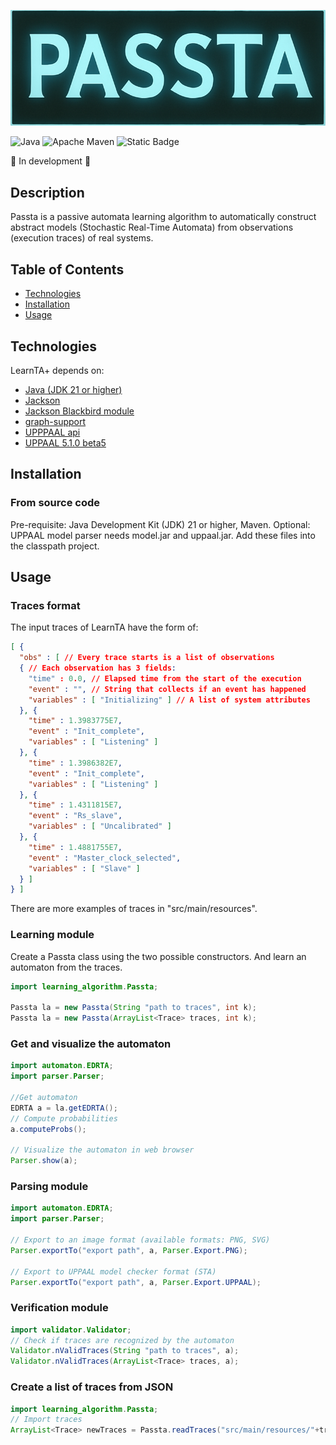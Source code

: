 ![Logo Passta](resources/logo.png)


![Java](https://img.shields.io/badge/java-%23ED8B00.svg?style=for-the-badge&logo=openjdk&logoColor=white)
![Apache Maven](https://img.shields.io/badge/Apache%20Maven-C71A36?style=for-the-badge&logo=Apache%20Maven&logoColor=white)
![Static Badge](https://img.shields.io/badge/Licence-Affero_GPL3-blue)

🚧 In development 🚧

## Description

Passta is a passive automata learning algorithm to automatically construct abstract models (Stochastic Real-Time Automata) from observations (execution traces) of real systems.

## Table of Contents
- [Technologies](#Technologies)
- [Installation](#installation)
- [Usage](#usage)

## Technologies
LearnTA+ depends on:
- <a href="https://www.java.com/es/" target="_blank">Java (JDK 21 or higher)</a>
- <a href="https://github.com/FasterXML/jackson" target="_blank">Jackson</a>
- <a href="https://github.com/FasterXML/jackson-modules-base/tree/2.18/blackbird" target="_blank">Jackson Blackbird module</a>
- <a href="https://github.com/jamisonjiang/graph-support" target="_blank">graph-support</a>
- <a href="https://commons.apache.org/proper/commons-io/" target="_blank">UPPPAAL api</a>
- <a href="https://uppaal.org/" target="_blank">UPPAAL 5.1.0 beta5</a>


## Installation

### From source code
Pre-requisite: Java Development Kit (JDK)  21 or higher, Maven.
Optional: UPPAAL model parser needs model.jar and uppaal.jar. Add these files into the classpath project.

## Usage

### Traces format
The input traces of LearnTA have the form of:
```json
[ {
  "obs" : [ // Every trace starts is a list of observations
  { // Each observation has 3 fields:
    "time" : 0.0, // Elapsed time from the start of the execution
    "event" : "", // String that collects if an event has happened
    "variables" : [ "Initializing" ] // A list of system attributes
  }, {
    "time" : 1.3983775E7,
    "event" : "Init_complete",
    "variables" : [ "Listening" ]
  }, {
    "time" : 1.3986382E7,
    "event" : "Init_complete",
    "variables" : [ "Listening" ]
  }, {
    "time" : 1.4311815E7,
    "event" : "Rs_slave",
    "variables" : [ "Uncalibrated" ]
  }, {
    "time" : 1.4881755E7,
    "event" : "Master_clock_selected",
    "variables" : [ "Slave" ]
  } ]
} ]
```

There are more examples of traces in "src/main/resources".

### Learning module
Create a Passta class using the two possible constructors. And learn an automaton from the traces.
```java
import learning_algorithm.Passta;

Passta la = new Passta(String "path to traces", int k);
Passta la = new Passta(ArrayList<Trace> traces, int k);
```

### Get and visualize the automaton
```java
import automaton.EDRTA;
import parser.Parser;

//Get automaton
EDRTA a = la.getEDRTA();
// Compute probabilities
a.computeProbs();

// Visualize the automaton in web browser
Parser.show(a);
```

### Parsing module
```java
import automaton.EDRTA;
import parser.Parser;

// Export to an image format (available formats: PNG, SVG)
Parser.exportTo("export path", a, Parser.Export.PNG);

// Export to UPPAAL model checker format (STA)
Parser.exportTo("export path", a, Parser.Export.UPPAAL);

```

### Verification module
```java
import validator.Validator;
// Check if traces are recognized by the automaton
Validator.nValidTraces(String "path to traces", a);
Validator.nValidTraces(ArrayList<Trace> traces, a);
```

### Create a list of traces from JSON

```java
import learning_algorithm.Passta;
// Import traces
ArrayList<Trace> newTraces = Passta.readTraces("src/main/resources/"+traces);
```
